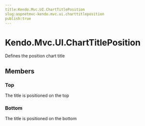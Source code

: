```yaml
---
title:Kendo.Mvc.UI.ChartTitlePosition
slug:aspnetmvc-kendo.mvc.ui.charttitleposition
publish:true
---
```


# Kendo.Mvc.UI.ChartTitlePosition

Defines the position chart title

## Members

### Top
The title is positioned on the top

### Bottom
The title is positioned on the bottom